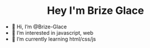 <h1 style="text-align: center;">Hey I'm Brize Glace</h1>

- 👋 Hi, I’m @Brize-Glace
- 👀 I’m interested in javascript, web
- 🌱 I’m currently learning html/css/js

